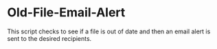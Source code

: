Old-File-Email-Alert
====================

This script checks to see if a file is out of date and then an email alert is sent to the desired recipients.
